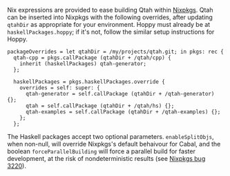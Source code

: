 Nix expressions are provided to ease building Qtah within
[Nixpkgs](https://nixos.org/nixpkgs).  Qtah can be inserted into Nixpkgs with
the following overrides, after updating `qtahDir` as appropriate for your
environment.  Hoppy must already be at `haskellPackages.hoppy`; if it's not,
follow the similar setup instructions for Hoppy.

    packageOverrides = let qtahDir = /my/projects/qtah.git; in pkgs: rec {
      qtah-cpp = pkgs.callPackage (qtahDir + /qtah/cpp) {
        inherit (haskellPackages) qtah-generator;
      };

      haskellPackages = pkgs.haskellPackages.override {
        overrides = self: super: {
          qtah-generator = self.callPackage (qtahDir + /qtah-generator) {};
          qtah = self.callPackage (qtahDir + /qtah/hs) {};
          qtah-examples = self.callPackage (qtahDir + /qtah-examples) {};
        };
      };

The Haskell packages accept two optional parameters.  `enableSplitObjs`, when
non-null, will override Nixpkgs's default behaivour for Cabal, and the boolean
`forceParallelBuilding` will force a parallel build for faster development, at
the risk of nondeterministic results (see
[Nixpkgs bug 3220](https://github.com/NixOS/nixpkgs/issues/3220)).
